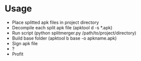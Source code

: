 # Usage
- Place splitted apk files in project directory
- Decompile each split apk file (apktool d -s *.apk)
- Run script (python splitmerger.py /path/to/project/directory)
- Build base folder (apktool b base -o apkname.apk)
- Sign apk file
- ?
- Profit
